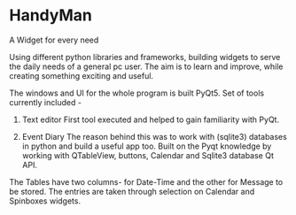 # HandyMan
A Widget for every need

Using different python libraries and frameworks, building widgets to serve the daily needs of a general pc user.
The aim is to learn and improve, while creating something exciting and useful.

The windows and UI for the whole program is built PyQt5.
Set of tools currently included -

1. Text editor
  First tool executed and helped to gain familiarity with PyQt.
 
2. Event Diary
  The reason behind this was to work with (sqlite3) databases in python and build a useful app too.
  Built on the Pyqt knowledge by working with QTableView, buttons, Calendar and Sqlite3 database Qt API.
  
  The Tables have two columns- for Date-Time and the other for Message to be stored. The entries are taken through 
  selection on Calendar and Spinboxes widgets. 


